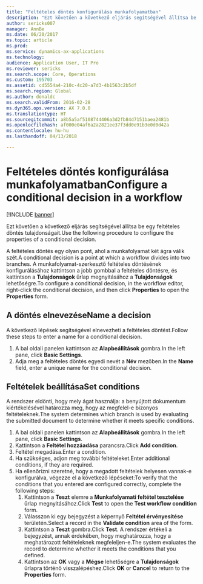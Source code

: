 ```yaml
---
title: "Feltételes döntés konfigurálása munkafolyamatban"
description: "Ezt követően a következő eljárás segítségével állítsa be egy feltételes döntés tulajdonságait."
author: sericks007
manager: AnnBe
ms.date: 06/20/2017
ms.topic: article
ms.prod: 
ms.service: dynamics-ax-applications
ms.technology: 
audience: Application User, IT Pro
ms.reviewer: sericks
ms.search.scope: Core, Operations
ms.custom: 195703
ms.assetid: cd5554a4-210c-4c20-a7d3-4b1563c2b5df
ms.search.region: Global
ms.author: donaldc
ms.search.validFrom: 2016-02-28
ms.dyn365.ops.version: AX 7.0.0
ms.translationtype: HT
ms.sourcegitcommit: a8b5a5af5108744406a3d2fb84d7151baea2481b
ms.openlocfilehash: af000e04af6a2a2821ee37f3dd0e91b3e0d0d42a
ms.contentlocale: hu-hu
ms.lasthandoff: 04/13/2018

---
```


# <a name="configure-a-conditional-decision-in-a-workflow"></a><span data-ttu-id="8301e-103">Feltételes döntés konfigurálása munkafolyamatban</span><span class="sxs-lookup"><span data-stu-id="8301e-103">Configure a conditional decision in a workflow</span></span>

[!INCLUDE [banner](../includes/banner.md)]

<span data-ttu-id="8301e-104">Ezt követően a következő eljárás segítségével állítsa be egy feltételes döntés tulajdonságait.</span><span class="sxs-lookup"><span data-stu-id="8301e-104">Use the following procedure to configure the properties of a conditional decision.</span></span>

<span data-ttu-id="8301e-105">A feltételes döntés egy olyan pont, ahol a munkafolyamat két ágra válik szét.</span><span class="sxs-lookup"><span data-stu-id="8301e-105">A conditional decision is a point at which a workflow divides into two branches.</span></span> <span data-ttu-id="8301e-106">A munkafolyamat-szerkesztő feltételes döntésének konfigurálásához kattintson a jobb gombbal a feltételes döntésre, és kattintson a **Tulajdonságok** űrlap megnyitásához a **Tulajdonságok** lehetőségre.</span><span class="sxs-lookup"><span data-stu-id="8301e-106">To configure a conditional decision, in the workflow editor, right-click the conditional decision, and then click **Properties** to open the **Properties** form.</span></span>

## <a name="name-a-decision"></a><span data-ttu-id="8301e-107">A döntés elnevezése</span><span class="sxs-lookup"><span data-stu-id="8301e-107">Name a decision</span></span>
<span data-ttu-id="8301e-108">A következő lépések segítségével elnevezheti a feltételes döntést.</span><span class="sxs-lookup"><span data-stu-id="8301e-108">Follow these steps to enter a name for a conditional decision.</span></span>
1.  <span data-ttu-id="8301e-109">A bal oldali panelen kattintson az **Alapbeállítások** gombra.</span><span class="sxs-lookup"><span data-stu-id="8301e-109">In the left pane, click **Basic Settings**.</span></span>
2.  <span data-ttu-id="8301e-110">Adja meg a feltételes döntés egyedi nevét a **Név** mezőben.</span><span class="sxs-lookup"><span data-stu-id="8301e-110">In the **Name** field, enter a unique name for the conditional decision.</span></span>

## <a name="set-conditions"></a><span data-ttu-id="8301e-111"> Feltételek beállítása</span><span class="sxs-lookup"><span data-stu-id="8301e-111">Set conditions</span></span>
<span data-ttu-id="8301e-112">A rendszer eldönti, hogy mely ágat használja: a benyújtott dokumentum kiértékelésével határozza meg, hogy az megfelel-e bizonyos feltételeknek.</span><span class="sxs-lookup"><span data-stu-id="8301e-112">The system determines which branch is used by evaluating the submitted document to determine whether it meets specific conditions.</span></span>
1.  <span data-ttu-id="8301e-113">A bal oldali panelen kattintson az **Alapbeállítások** gombra.</span><span class="sxs-lookup"><span data-stu-id="8301e-113">In the left pane, click **Basic Settings**.</span></span>
2.  <span data-ttu-id="8301e-114">Kattintson a **Feltétel hozzáadása** parancsra.</span><span class="sxs-lookup"><span data-stu-id="8301e-114">Click **Add condition**.</span></span>
3.  <span data-ttu-id="8301e-115">Feltétel megadása.</span><span class="sxs-lookup"><span data-stu-id="8301e-115">Enter a condition.</span></span>
4.  <span data-ttu-id="8301e-116">Ha szükséges, adjon meg további feltételeket.</span><span class="sxs-lookup"><span data-stu-id="8301e-116">Enter additional conditions, if they are required.</span></span>
5.  <span data-ttu-id="8301e-117">Ha ellenőrizni szeretné, hogy a megadott feltételek helyesen vannak-e konfigurálva, végezze el a következő lépéseket:</span><span class="sxs-lookup"><span data-stu-id="8301e-117">To verify that the conditions that you entered are configured correctly, complete the following steps:</span></span>
    1.  <span data-ttu-id="8301e-118">Kattintson a **Teszt** elemre a **Munkafolyamati feltétel tesztelése** űrlap megnyitásához.</span><span class="sxs-lookup"><span data-stu-id="8301e-118">Click **Test** to open the **Test workflow condition** form.</span></span>
    2.  <span data-ttu-id="8301e-119">Válasszon ki egy bejegyzést a képernyő **Feltétel érvényesítése** területén.</span><span class="sxs-lookup"><span data-stu-id="8301e-119">Select a record in the **Validate condition** area of the form.</span></span>
    3.  <span data-ttu-id="8301e-120">Kattintson a **Teszt** gombra.</span><span class="sxs-lookup"><span data-stu-id="8301e-120">Click **Test**.</span></span> <span data-ttu-id="8301e-121">A rendszer értékeli a bejegyzést, annak érdekében, hogy meghatározza, hogy a meghatározott feltételeknek megfeleljen-e.</span><span class="sxs-lookup"><span data-stu-id="8301e-121">The system evaluates the record to determine whether it meets the conditions that you defined.</span></span>
    4.  <span data-ttu-id="8301e-122">Kattintson az **OK** vagy a **Mégse** lehetőségre a **Tulajdonságok** űrlapra történő visszalépéshez.</span><span class="sxs-lookup"><span data-stu-id="8301e-122">Click **OK** or **Cancel** to return to the **Properties** form.</span></span>






